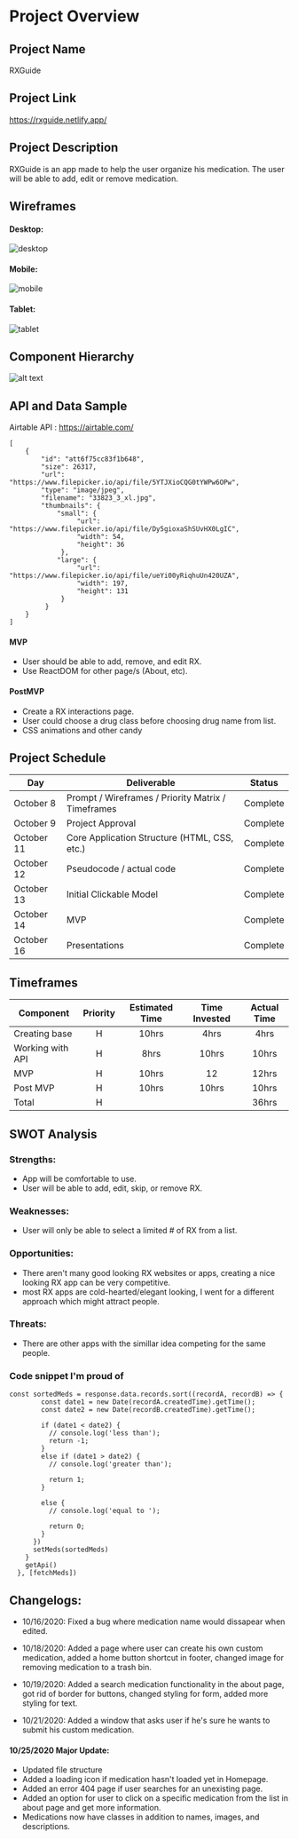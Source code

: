 # Project Overview

## Project Name

RXGuide

## Project Link 

https://rxguide.netlify.app/

## Project Description

RXGuide is an app made to help the user organize his medication.
The user will be able to add, edit or remove medication.

## Wireframes

#### Desktop: 
![desktop](https://i.imgur.com/nGl2Pbi.png)
#### Mobile: 
![mobile](https://i.imgur.com/1d2Rrpz.png)
#### Tablet: 
![tablet](https://i.imgur.com/5UDLN0K.png)

## Component Hierarchy

![alt text](https://i.imgur.com/4WMSkTa.png)

## API and Data Sample

Airtable API : https://airtable.com/
```
[
    {
        "id": "att6f75cc83f1b648",
        "size": 26317,
        "url": "https://www.filepicker.io/api/file/5YTJXioCQG0tYWPw6OPw",
        "type": "image/jpeg",
        "filename": "33823_3_xl.jpg",
        "thumbnails": {
            "small": {
                 "url": "https://www.filepicker.io/api/file/Dy5gioxaShSUvHX0LgIC",
                 "width": 54,
                 "height": 36
             },
            "large": {
                 "url": "https://www.filepicker.io/api/file/ueYi00yRiqhuUn420UZA",
                 "width": 197,
                 "height": 131
             }
         }
    }
]
```                         

#### MVP


- User should be able to add, remove, and edit RX.
- Use ReactDOM for other page/s (About, etc).


#### PostMVP

- Create a RX interactions page.
- User could choose a drug class before choosing drug name from list.
- CSS animations and other candy

## Project Schedule

| Day        | Deliverable                                        | Status     |
| ---------- | -------------------------------------------------- | ---------- |
| October 8  | Prompt / Wireframes / Priority Matrix / Timeframes | Complete   |
| October 9  | Project Approval                                   | Complete |
| October 11 | Core Application Structure (HTML, CSS, etc.)       | Complete |
| October 12 | Pseudocode / actual code                           | Complete |
| October 13 | Initial Clickable Model                            | Complete |
| October 14 | MVP                                                | Complete |
| October 16 | Presentations                                      | Complete |

## Timeframes

| Component        | Priority | Estimated Time | Time Invested | Actual Time |
| ---------------- | :------: | :------------: | :-----------: | :---------: |
| Creating base    |    H     |     10hrs      |      4hrs     |     4hrs    |
| Working with API |    H     |      8hrs      |      10hrs    |     10hrs   |
| MVP              |    H     |     10hrs      |      12       |     12hrs   |
| Post MVP         |    H     |     10hrs      |      10hrs    |     10hrs   |
| Total            |    H     |                |               |     36hrs    |

## SWOT Analysis

### Strengths:

- App will be comfortable to use.
- User will be able to add, edit, skip, or remove RX.

### Weaknesses:

- User will only be able to select a limited # of RX from a list.

### Opportunities:

- There aren't many good looking RX websites or apps, creating a nice looking RX app can be very competitive.
- most RX apps are cold-hearted/elegant looking, I went for a different approach which might attract people.

### Threats:

- There are other apps with the simillar idea competing for the same people.


### Code snippet I'm proud of

```
const sortedMeds = response.data.records.sort((recordA, recordB) => {
        const date1 = new Date(recordA.createdTime).getTime();
        const date2 = new Date(recordB.createdTime).getTime();
          
        if (date1 < date2) {
          // console.log('less than');
          return -1;
        }
        else if (date1 > date2) {
          // console.log('greater than');

          return 1;
        }

        else {
          // console.log('equal to ');

          return 0;
        }
      })
      setMeds(sortedMeds)
    }
    getApi()
  }, [fetchMeds])
```

## Changelogs:

- 10/16/2020: Fixed a bug where medication name would dissapear when edited.

- 10/18/2020: Added a page where user can create his own custom medication, added a home button shortcut in footer, changed image for removing medication to a trash bin.

- 10/19/2020: Added a search medication functionality in the about page, got rid of border for buttons, changed styling for form, added more styling for text.

- 10/21/2020: Added a window that asks user if he's sure he wants to submit his custom medication. 

#### 10/25/2020 Major Update: 
 - Updated file structure 
 - Added a loading icon if medication hasn't loaded yet in Homepage. 
 - Added an error 404 page if user searches for an unexisting page. 
 - Added an option for user to click on a specific medication from the list in about page and get more    information.
 - Medications now have classes in addition to names, images, and descriptions.
 
